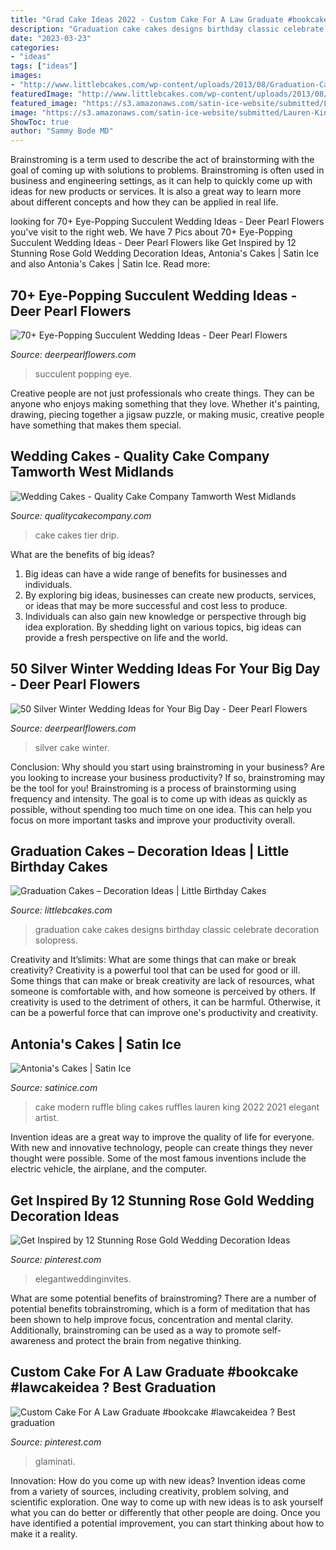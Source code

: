 ```yaml
---
title: "Grad Cake Ideas 2022 - Custom Cake For A Law Graduate #bookcake #lawcakeidea ? Best Graduation"
description: "Graduation cake cakes designs birthday classic celebrate decoration solopress"
date: "2023-03-23"
categories:
- "ideas"
tags: ["ideas"]
images:
- "http://www.littlebcakes.com/wp-content/uploads/2013/08/Graduation-Cake-Pics.jpg"
featuredImage: "http://www.littlebcakes.com/wp-content/uploads/2013/08/Graduation-Cake-Pics.jpg"
featured_image: "https://s3.amazonaws.com/satin-ice-website/submitted/Lauren-King-Antonias-Cakes-Wedding-Elegant-2.jpg?mtime=20170220145420"
image: "https://s3.amazonaws.com/satin-ice-website/submitted/Lauren-King-Antonias-Cakes-Wedding-Elegant-2.jpg?mtime=20170220145420"
ShowToc: true
author: "Sammy Bode MD"
---
```



Brainstroming is a term used to describe the act of brainstorming with the goal of coming up with solutions to problems. Brainstroming is often used in business and engineering settings, as it can help to quickly come up with ideas for new products or services. It is also a great way to learn more about different concepts and how they can be applied in real life.

	

		
looking for 70+ Eye-Popping Succulent Wedding Ideas - Deer Pearl Flowers you've visit to the right web. We have 7 Pics about 70+ Eye-Popping Succulent Wedding Ideas - Deer Pearl Flowers like Get Inspired by 12 Stunning Rose Gold Wedding Decoration Ideas, Antonia&#039;s Cakes | Satin Ice and also Antonia&#039;s Cakes | Satin Ice. Read more:
		
    
## 70+ Eye-Popping Succulent Wedding Ideas - Deer Pearl Flowers

<img loading=lazy src="http://www.deerpearlflowers.com/wp-content/uploads/2015/04/Farmhouse-Chic-Winery-Wedding-Ideas-Succlent-Wedding-Centerpiece.jpg" onerror="this.onerror=null;this.src='https://tse1.mm.bing.net/th?id=OIP.ObnLDEU5yGhUgrW1iaSAQgHaLH&amp;pid=15.1';" alt="70+ Eye-Popping Succulent Wedding Ideas - Deer Pearl Flowers">

_Source: deerpearlflowers.com_

>succulent popping eye. 

	

Creative people are not just professionals who create things. They can be anyone who enjoys making something that they love. Whether it's painting, drawing, piecing together a jigsaw puzzle, or making music, creative people have something that makes them special.

    
## Wedding Cakes - Quality Cake Company Tamworth West Midlands

<img loading=lazy src="https://w2d8a5y9.stackpathcdn.com/wp-content/uploads/2018/06/two-tier-blue-white-drip-wedding-cake-WEB-746x1030.jpg" onerror="this.onerror=null;this.src='https://tse3.mm.bing.net/th?id=OIP.Mt6TpT5rbjCromlci1_LoAHaKO&amp;pid=15.1';" alt="Wedding Cakes - Quality Cake Company Tamworth West Midlands">

_Source: qualitycakecompany.com_

>cake cakes tier drip. 

	

What are the benefits of big ideas?
1. Big ideas can have a wide range of benefits for businesses and individuals. 
2. By exploring big ideas, businesses can create new products, services, or ideas that may be more successful and cost less to produce. 
3. Individuals can also gain new knowledge or perspective through big idea exploration. By shedding light on various topics, big ideas can provide a fresh perspective on life and the world.

    
## 50 Silver Winter Wedding Ideas For Your Big Day - Deer Pearl Flowers

<img loading=lazy src="https://www.deerpearlflowers.com/wp-content/uploads/2015/09/silver-and-white-ruffles-wedding-cake.jpg" onerror="this.onerror=null;this.src='https://tse2.mm.bing.net/th?id=OIP.nUXPaXT4Wm0M2fpLn10DuAHaLH&amp;pid=15.1';" alt="50 Silver Winter Wedding Ideas for Your Big Day - Deer Pearl Flowers">

_Source: deerpearlflowers.com_

>silver cake winter. 

	

Conclusion: Why should you start using brainstroming in your business?
Are you looking to increase your business productivity? If so, brainstroming may be the tool for you! Brainstroming is a process of brainstorming using frequency and intensity. The goal is to come up with ideas as quickly as possible, without spending too much time on one idea. This can help you focus on more important tasks and improve your productivity overall.

    
## Graduation Cakes – Decoration Ideas | Little Birthday Cakes

<img loading=lazy src="http://www.littlebcakes.com/wp-content/uploads/2013/08/Graduation-Cake-Pics.jpg" onerror="this.onerror=null;this.src='https://tse4.mm.bing.net/th?id=OIP.FzF5xyvvONHBAF88429-cgHaJ4&amp;pid=15.1';" alt="Graduation Cakes – Decoration Ideas | Little Birthday Cakes">

_Source: littlebcakes.com_

>graduation cake cakes designs birthday classic celebrate decoration solopress. 

	

Creativity and It’slimits: What are some things that can make or break creativity?
Creativity is a powerful tool that can be used for good or ill. Some things that can make or break creativity are lack of resources, what someone is comfortable with, and how someone is perceived by others. If creativity is used to the detriment of others, it can be harmful. Otherwise, it can be a powerful force that can improve one's productivity and creativity.

    
## Antonia&#039;s Cakes | Satin Ice

<img loading=lazy src="https://s3.amazonaws.com/satin-ice-website/submitted/Lauren-King-Antonias-Cakes-Wedding-Elegant-2.jpg?mtime=20170220145420" onerror="this.onerror=null;this.src='https://tse3.mm.bing.net/th?id=OIP.14yVOcXtyeiquFc2OEbQLQHaL2&amp;pid=15.1';" alt="Antonia&#039;s Cakes | Satin Ice">

_Source: satinice.com_

>cake modern ruffle bling cakes ruffles lauren king 2022 2021 elegant artist. 

	

Invention ideas are a great way to improve the quality of life for everyone. With new and innovative technology, people can create things they never thought were possible. Some of the most famous inventions include the electric vehicle, the airplane, and the computer.

    
## Get Inspired By 12 Stunning Rose Gold Wedding Decoration Ideas

<img loading=lazy src="https://i.pinimg.com/736x/2f/b4/72/2fb4728ae9a3d65dc45950a777e7e507.jpg" onerror="this.onerror=null;this.src='https://tse3.mm.bing.net/th?id=OIP.PYJZhjWpBsccivKwoLIwzgHaOO&amp;pid=15.1';" alt="Get Inspired by 12 Stunning Rose Gold Wedding Decoration Ideas">

_Source: pinterest.com_

>elegantweddinginvites. 

	

What are some potential benefits of brainstroming?
There are a number of potential benefits tobrainstroming, which is a form of meditation that has been shown to help improve focus, concentration and mental clarity. Additionally, brainstroming can be used as a way to promote self-awareness and protect the brain from negative thinking.

    
## Custom Cake For A Law Graduate #bookcake #lawcakeidea ? Best Graduation

<img loading=lazy src="https://i.pinimg.com/originals/25/e0/10/25e010701f3c1fed757e8c828891abfe.jpg" onerror="this.onerror=null;this.src='https://tse1.mm.bing.net/th?id=OIP.r7rCnKnJYNua9p0WA2BlBgHaLG&amp;pid=15.1';" alt="Custom Cake For A Law Graduate #bookcake #lawcakeidea ? Best graduation">

_Source: pinterest.com_

>glaminati. 

	

Innovation: How do you come up with new ideas?
Invention ideas come from a variety of sources, including creativity, problem solving, and scientific exploration. One way to come up with new ideas is to ask yourself what you can do better or differently that other people are doing. Once you have identified a potential improvement, you can start thinking about how to make it a reality.

